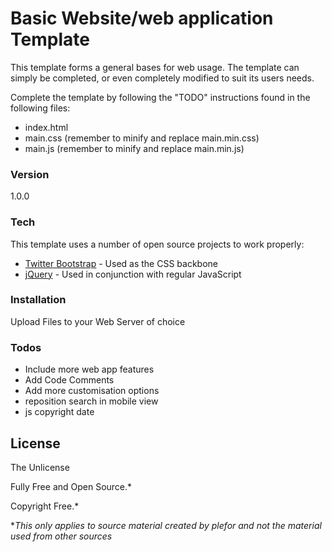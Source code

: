 # Basic Website/web application Template

This template forms a general bases for web usage. The template can simply be completed, or even completely modified to suit its users needs.

Complete the template by following the "TODO" instructions found in the following files:
  - index.html
  - main.css (remember to minify and replace main.min.css)
  - main.js (remember to minify and replace main.min.js)

### Version
1.0.0

### Tech

This template uses a number of open source projects to work properly:

* [Twitter Bootstrap] - Used as the CSS backbone
* [jQuery] - Used in conjunction with regular JavaScript


### Installation

Upload Files to your Web Server of choice

### Todos

 - Include more web app features
 - Add Code Comments
 - Add more customisation options
 - reposition search in mobile view
 - js copyright date

License
----

The Unlicense

Fully Free and Open Source.*

Copyright Free.*

**This only applies to source material created by plefor and not the material used from other sources*

   [Twitter Bootstrap]: <http://twitter.github.com/bootstrap/>
   [jQuery]: <http://jquery.com>
